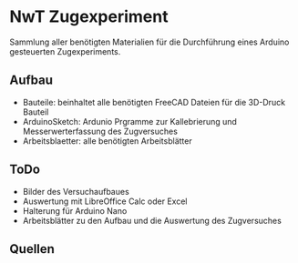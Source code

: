 # NwT Zugexperiment

Sammlung aller benötigten Materialien für die Durchführung eines Arduino gesteuerten Zugexperiments.  

## Aufbau 
- Bauteile: beinhaltet alle benötigten FreeCAD Dateien für die 3D-Druck Bauteil
- ArduinoSketch: Ardunio Prgramme zur Kallebrierung und Messerwerterfassung des Zugversuches
- Arbeitsblaetter: alle benötigten Arbeitsblätter    


## ToDo
- Bilder des Versuchaufbaues
- Auswertung mit LibreOffice Calc oder Excel
- Halterung für Arduino Nano
- Arbeitsblätter zu den Aufbau und die Auswertung des Zugversuches  

## Quellen
